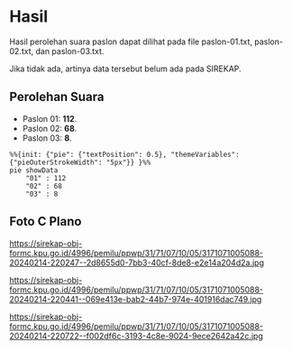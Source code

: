 # Hasil

Hasil perolehan suara paslon dapat dilihat pada file paslon-01.txt, paslon-02.txt, dan paslon-03.txt.

Jika tidak ada, artinya data tersebut belum ada pada SIREKAP.

## Perolehan Suara

 * Paslon 01: **112**.
 * Paslon 02: **68**.
 * Paslon 03: **8**.

```mermaid
%%{init: {"pie": {"textPosition": 0.5}, "themeVariables": {"pieOuterStrokeWidth": "5px"}} }%%
pie showData
    "01" : 112
    "02" : 68
    "03" : 8
```
## Foto C Plano

https://sirekap-obj-formc.kpu.go.id/4996/pemilu/ppwp/31/71/07/10/05/3171071005088-20240214-220247--2d8655d0-7bb3-40cf-8de8-e2e14a204d2a.jpg

https://sirekap-obj-formc.kpu.go.id/4996/pemilu/ppwp/31/71/07/10/05/3171071005088-20240214-220441--069e413e-bab2-44b7-974e-401916dac749.jpg

https://sirekap-obj-formc.kpu.go.id/4996/pemilu/ppwp/31/71/07/10/05/3171071005088-20240214-220722--f002df6c-3193-4c8e-9024-9ece2642a42c.jpg
